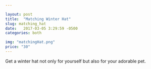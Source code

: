 ```yaml
---

layout: post
title:  "Matching Winter Hat"
slug: matching_hat
date:   2017-03-05 3:29:59 -0500
categories: both

img: "matchingHat.png"
price: "30"
---
```

Get a winter hat not only for yourself but also for your adorable pet. 
